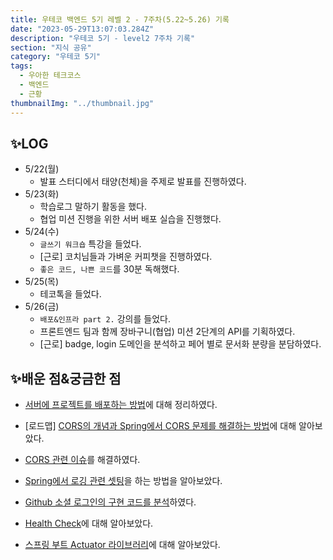 ```yaml
---
title: 우테코 백엔드 5기 레벨 2 - 7주차(5.22~5.26) 기록
date: "2023-05-29T13:07:03.284Z"
description: "우테코 5기 - level2 7주차 기록"
section: "지식 공유" 
category: "우테코 5기"
tags:
  - 우아한 테크코스
  - 백엔드
  - 근황
thumbnailImg: "../thumbnail.jpg"
---
```


## ✨LOG

- 5/22(월)
  - 발표 스터디에서 태양(천체)을 주제로 발표를 진행하였다.
- 5/23(화)
  - 학습로그 말하기 활동을 했다.
  - 협업 미션 진행을 위한 서버 배포 실습을 진행했다.
- 5/24(수)
  - `글쓰기 워크숍` 특강을 들었다.
  - [근로] 코치님들과 가벼운 커피챗을 진행하였다.
  - `좋은 코드, 나쁜 코드`를 30분 독해했다.
- 5/25(목)
  - 테코톡을 들었다.
- 5/26(금)
  - `배포&인프라 part 2.` 강의를 들었다.
  - 프론트엔드 팀과 함께 장바구니(협업) 미션 2단계의 API를 기획하였다.
  - [근로] badge, login 도메인을 분석하고 페어 별로 문서화 분량을 분담하였다.

## ✨배운 점&궁금한 점

- [서버에 프로젝트를 배포하는 방법](https://amaran-th.github.io/%EC%9D%B8%ED%94%84%EB%9D%BC/[Linux]%20%EC%84%9C%EB%B2%84%EC%97%90%20%ED%94%84%EB%A1%9C%EC%A0%9D%ED%8A%B8%20%EB%B0%B0%ED%8F%AC%20&%20%EB%B0%B0%ED%8F%AC%20%EC%8A%A4%ED%81%AC%EB%A6%BD%ED%8A%B8%20%EC%9E%91%EC%84%B1%ED%95%98%EA%B8%B0/)에 대해 정리하였다.
- [로드맵] [CORS의 개념과 Spring에서 CORS 문제를 해결하는 방법](https://amaran-th.github.io/Spring/[Spring]%20CORS%EC%9D%98%20%EA%B0%9C%EB%85%90%EA%B3%BC%20CORS%20%EC%84%A4%EC%A0%95%ED%95%98%EA%B8%B0/)에 대해 알아보았다.

- [CORS 관련 이슈](https://amaran-th.github.io/Spring/[Spring]%20Response%20Header%EC%97%90%20%EC%A0%91%EA%B7%BC%ED%95%A0%20%EC%88%98%20%EC%97%86%EB%8A%94%20%EB%AC%B8%EC%A0%9C%20%ED%95%B4%EA%B2%B0%ED%95%98%EA%B8%B0/)를 해결하였다.

- [Spring에서 로깅 관련 셋팅](<https://amaran-th.github.io/Spring/[Spring]%20Logback%EC%9C%BC%EB%A1%9C%20%EB%A1%9C%EA%B9%85(Logging)%ED%95%98%EA%B8%B0/>)을 하는 방법을 알아보았다.

- [Github 소셜 로그인의 구현 코드를 분석](https://amaran-th.github.io/Spring/[Spring]%20Github%20%EC%86%8C%EC%85%9C%20%EB%A1%9C%EA%B7%B8%EC%9D%B8%20%EA%B5%AC%ED%98%84%ED%95%98%EA%B8%B0/)하였다.
- [Health Check](https://amaran-th.github.io/Spring/[Spring]%20Server%20Health%20Checking/)에 대해 알아보았다.
- [스프링 부트 Actuator 라이브러리](https://amaran-th.github.io/Spring/[Spring]%20Actuator/)에 대해 알아보았다.
